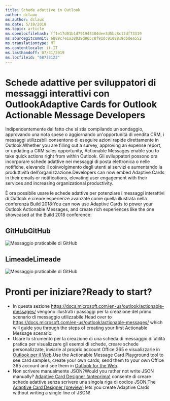 ```yaml
---
title: Schede adattive in Outlook
author: dclaux
ms.author: dclaux
ms.date: 5/10/2018
ms.topic: article
ms.openlocfilehash: ff1e17d01b1d791943484dee3d5bc8c12df73319
ms.sourcegitcommit: 6889c7e1a38029d965c8f91dc9108819dbdea552
ms.translationtype: MT
ms.contentlocale: it-IT
ms.lasthandoff: 07/31/2019
ms.locfileid: "68733123"
---
```

# <a name="adaptive-cards-for-outlook-actionable-message-developers"></a><span data-ttu-id="5eaf4-102">Schede adattive per sviluppatori di messaggi interattivi con Outlook</span><span class="sxs-lookup"><span data-stu-id="5eaf4-102">Adaptive Cards for Outlook Actionable Message Developers</span></span>

<span data-ttu-id="5eaf4-103">Indipendentemente dal fatto che si stia compilando un sondaggio, approvando una nota spese o aggiornando un'opportunità di vendita CRM, i messaggi utilizzabili consentono di eseguire azioni rapide direttamente in Outlook.</span><span class="sxs-lookup"><span data-stu-id="5eaf4-103">Whether you are filling out a survey, approving an expense report, or updating a CRM sales opportunity, Actionable Messages enable you to take quick actions right from within Outlook.</span></span> <span data-ttu-id="5eaf4-104">Gli sviluppatori possono ora incorporare schede adattive nei messaggi di posta elettronica o nelle notifiche, elevando il coinvolgimento degli utenti ai servizi e aumentando la produttività dell'organizzazione.</span><span class="sxs-lookup"><span data-stu-id="5eaf4-104">Developers can now embed Adaptive Cards in their emails or notifications, elevating user engagement with their services and increasing organizational productivity.</span></span>

<span data-ttu-id="5eaf4-105">È ora possibile usare le schede adattive per potenziare i messaggi interattivi di Outlook e creare esperienze avanzate come quella illustrata nella conferenza Build 2018:</span><span class="sxs-lookup"><span data-stu-id="5eaf4-105">You can now use Adaptive Cards to power your Outlook Actionable Messages, and create rich experiences like the one showcased at the Build 2018 conference:</span></span>

## <a name="github"></a><span data-ttu-id="5eaf4-106">GitHub</span><span class="sxs-lookup"><span data-stu-id="5eaf4-106">GitHub</span></span>
![Messaggio praticabile di GitHub](media/outlook/GitHub.png)

## <a name="limeade"></a><span data-ttu-id="5eaf4-108">Limeade</span><span class="sxs-lookup"><span data-stu-id="5eaf4-108">Limeade</span></span>
![Messaggio praticabile di GitHub](media/outlook/Limeade.jpg)


# <a name="ready-to-start"></a><span data-ttu-id="5eaf4-110">Pronti per iniziare?</span><span class="sxs-lookup"><span data-stu-id="5eaf4-110">Ready to start?</span></span>

- <span data-ttu-id="5eaf4-111">In questa sezione https://docs.microsoft.com/en-us/outlook/actionable-messages/ vengono illustrati i passaggi per la creazione del primo scenario di messaggio utilizzabile.</span><span class="sxs-lookup"><span data-stu-id="5eaf4-111">Head over to https://docs.microsoft.com/en-us/outlook/actionable-messages/ which will guide you through the steps of creating your first Actionable Message scenario.</span></span>
- <span data-ttu-id="5eaf4-112">Usare lo strumento per la creazione di una scheda di messaggio di utilità pratica per visualizzare gli esempi di schede, creare schede personalizzate, inviarle al proprio account Office 365 e visualizzarle in [Outlook per il Web](https://outlook.office.com).</span><span class="sxs-lookup"><span data-stu-id="5eaf4-112">Use the Actionable Message Card Playground tool to see card samples, create your own cards, send them to your own Office 365 account and see them in [Outlook for the Web](https://outlook.office.com).</span></span>
- <span data-ttu-id="5eaf4-113">Non scrivere manualmente JSON?</span><span class="sxs-lookup"><span data-stu-id="5eaf4-113">Would you rather not write JSON manually?</span></span> <span data-ttu-id="5eaf4-114">[Adaptive Card Designer (anteprima)](https://acdesignerbeta.azurewebsites.net) consente di creare schede adattive senza scrivere una singola riga di codice JSON.</span><span class="sxs-lookup"><span data-stu-id="5eaf4-114">The [Adaptive Card Designer (preview)](https://acdesignerbeta.azurewebsites.net) lets you create Adaptive Cards without writing a single line of JSON!</span></span>